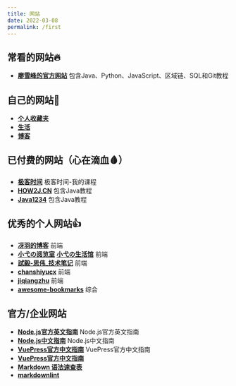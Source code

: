 ```yaml
---
title: 网站
date: 2022-03-08
permalink: /first
---
```


## 常看的网站🔥

- [**廖雪峰的官方网站**](https://www.liaoxuefeng.com/) 包含Java、Python、JavaScript、区域链、SQL和Git教程

## 自己的网站💪

- [**个人收藏夹**](https://linshanzeng.github.io/)
- [**生活**](https://linshanzeng.github.io/life/)
- [**博客**](https://linshanzeng.github.io/blog/)

## 已付费的网站（心在滴血🩸）

- [**极客时间**](https://time.geekbang.org/dashboard/course) 极客时间-我的课程
- [**HOW2J.CN**](https://how2j.cn/) 包含Java教程
- [**Java1234**](http://www.java1234.com/) 包含Java教程

## 优秀的个人网站👍

- [**冴羽的博客**](https://github.com/mqyqingfeng/Blog) 前端
- [**小弋の阅览室**](https://lovelijunyi.gitee.io/blog) [**小弋の生活馆**](https://lovelijunyi.gitee.io/) 前端
- [**試毅-思伟_技术笔记**](https://zhousiwei.gitee.io/ibooks/opensource) 前端
- [**chanshiyucx**](https://chanshiyu.gitbook.io/blog) 前端
- [**jiqiangzhu**](https://jiqiangzhu.github.io/) 前端
- [**awesome-bookmarks**](https://panjiachen.github.io/awesome-bookmarks) 综合

## 官方/企业网站

- [**Node.js官方英文指南**](https://nodejs.dev/learn) Node.js官方英文指南
- [**Node.js中文指南**](http://nodejs.cn/learn) Node.js中文指南
- [**VuePress官方中文指南**](https://vuepress.vuejs.org/zh/guide/) VuePress官方中文指南
- [**VuePress官方中文指南**](https://vuepress.vuejs.org/zh/guide/)
- [**Markdown 语法速查表**](https://www.markdown.xyz/cheat-sheet/)
- [**markdownlint**](https://github.com/DavidAnson/markdownlint/blob/v0.25.1/doc/Rules.md)